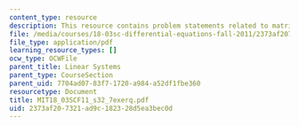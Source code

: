 ```yaml
---
content_type: resource
description: This resource contains problem statements related to matrix notation.
file: /media/courses/18-03sc-differential-equations-fall-2011/2373af207321ad9c182328d5ea3bec0d_MIT18_03SCF11_s32_7exerq.pdf
file_type: application/pdf
learning_resource_types: []
ocw_type: OCWFile
parent_title: Linear Systems
parent_type: CourseSection
parent_uid: 7704ad07-83f7-1720-a984-a52df1fbe360
resourcetype: Document
title: MIT18_03SCF11_s32_7exerq.pdf
uid: 2373af20-7321-ad9c-1823-28d5ea3bec0d
---
```

